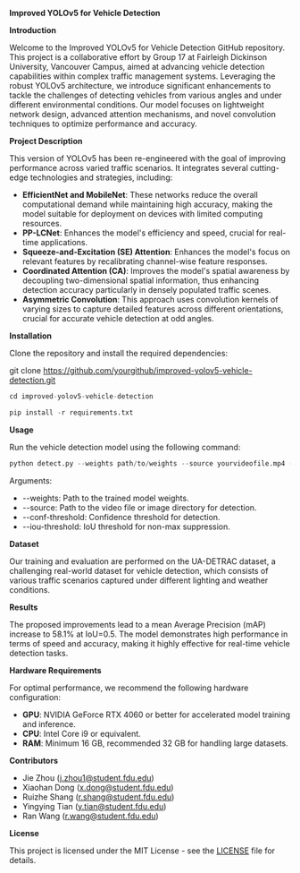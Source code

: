 **Improved YOLOv5 for Vehicle Detection**

**Introduction**

Welcome to the Improved YOLOv5 for Vehicle Detection GitHub repository. This project is a collaborative effort by Group 17 at Fairleigh Dickinson University, Vancouver Campus, aimed at advancing vehicle detection capabilities within complex traffic management systems. Leveraging the robust YOLOv5 architecture, we introduce significant enhancements to tackle the challenges of detecting vehicles from various angles and under different environmental conditions. Our model focuses on lightweight network design, advanced attention mechanisms, and novel convolution techniques to optimize performance and accuracy.

**Project Description**

This version of YOLOv5 has been re-engineered with the goal of improving performance across varied traffic scenarios. It integrates several cutting-edge technologies and strategies, including:

- **EfficientNet and MobileNet**: These networks reduce the overall computational demand while maintaining high accuracy, making the model suitable for deployment on devices with limited computing resources.
- **PP-LCNet**: Enhances the model's efficiency and speed, crucial for real-time applications.
- **Squeeze-and-Excitation (SE) Attention**: Enhances the model's focus on relevant features by recalibrating channel-wise feature responses.
- **Coordinated Attention (CA)**: Improves the model's spatial awareness by decoupling two-dimensional spatial information, thus enhancing detection accuracy particularly in densely populated traffic scenes.
- **Asymmetric Convolution**: This approach uses convolution kernels of varying sizes to capture detailed features across different orientations, crucial for accurate vehicle detection at odd angles.

**Installation**

Clone the repository and install the required dependencies:

git clone <https://github.com/yourgithub/improved-yolov5-vehicle-detection.git>

```python
cd improved-yolov5-vehicle-detection

pip install -r requirements.txt
```

**Usage**

Run the vehicle detection model using the following command:

```python
python detect.py --weights path/to/weights --source yourvideofile.mp4 --conf-threshold 0.5 --iou-threshold 0.5
```

Arguments:

- \--weights: Path to the trained model weights.
- \--source: Path to the video file or image directory for detection.
- \--conf-threshold: Confidence threshold for detection.
- \--iou-threshold: IoU threshold for non-max suppression.

**Dataset**

Our training and evaluation are performed on the UA-DETRAC dataset, a challenging real-world dataset for vehicle detection, which consists of various traffic scenarios captured under different lighting and weather conditions.

**Results**

The proposed improvements lead to a mean Average Precision (mAP) increase to 58.1% at IoU=0.5. The model demonstrates high performance in terms of speed and accuracy, making it highly effective for real-time vehicle detection tasks.

**Hardware Requirements**

For optimal performance, we recommend the following hardware configuration:

- **GPU**: NVIDIA GeForce RTX 4060 or better for accelerated model training and inference.
- **CPU**: Intel Core i9 or equivalent.
- **RAM**: Minimum 16 GB, recommended 32 GB for handling large datasets.

**Contributors**

- Jie Zhou (<j.zhou1@student.fdu.edu>)
- Xiaohan Dong (<x.dong@student.fdu.edu>)
- Ruizhe Shang (<r.shang@student.fdu.edu>)
- Yingying Tian (<y.tian@student.fdu.edu>)
- Ran Wang (<r.wang@student.fdu.edu>)

**License**

This project is licensed under the MIT License - see the [LICENSE](LICENSE) file for details.
